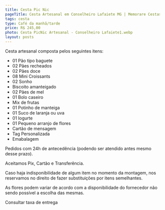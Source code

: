 ```yaml
---
title: Cesta Pic Nic
pageTitle: Cesta Artesanal em Conselheiro Lafaiete MG | Memorare Cestas
tags: cesta
type: Café da manhã/tarde
price: R$ 245,00
photo: Cesta PicNic Artesanal - Conselheiro Lafaiete1.webp
layout: posts
---
```

Cesta artesanal composta pelos seguintes itens:

- 01 Pão tipo baguete
- 02 Pães recheados
- 02 Pães doce
- 08 Mini Croissants
- 02 Sonho
- Biscoito amanteigado
- 02 Pães de mel
- 01 Bolo caseiro
- Mix de frutas
- 01 Potinho de manteiga
- 01 Suco de laranja ou uva
- 01 Iogurte
- 01 Pequeno arranjo de flores
- Cartão de mensagem
- Tag Personalizada
- Emabalagem


Pedidos com 24h de antecedência (podendo ser atendido antes mesmo desse prazo). 

Aceitamos Pix, Cartão e Transferência. 

Caso haja indisponibilidade de algum item no momento da montagem, nos reservamos no direito de fazer substituições por itens semelhantes. 

As flores podem variar de acordo com a disponibilidade do fornecedor não sendo possível a escolha das mesmas. 

Consultar taxa de entrega